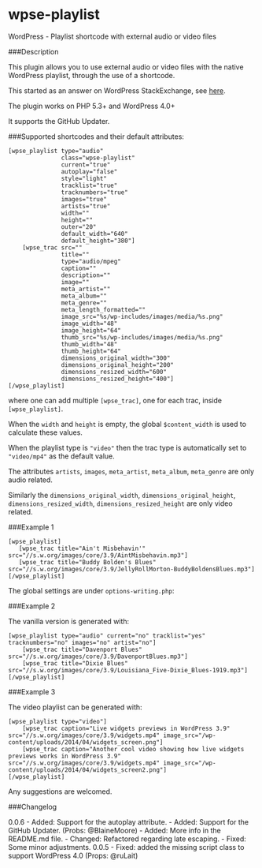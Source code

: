 wpse-playlist
=================

WordPress - Playlist shortcode with external audio or video files

###Description

This plugin allows you to use external audio or video files with the native WordPress playlist, through the use of a shortcode.

This started as an answer on WordPress StackExchange, see [here](http://wordpress.stackexchange.com/questions/141766/making-audio-playlist-with-external-audio-files/).

The plugin works on PHP 5.3+ and WordPress 4.0+ 

It supports the GitHub Updater.

###Supported shortcodes and their default attributes:

    [wpse_playlist type="audio" 
                   class="wpse-playlist" 
                   current="true" 
                   autoplay="false" 
                   style="light" 
                   tracklist="true" 
                   tracknumbers="true" 
                   images="true" 
                   artists="true" 
                   width="" 
                   height=""
                   outer="20"
                   default_width="640"
                   default_height="380"]
        [wpse_trac src="" 
                   title="" 
                   type="audio/mpeg" 
                   caption="" 
                   description="" 
                   image="" 
                   meta_artist="" 
                   meta_album="" 
                   meta_genre=""
                   meta_length_formatted=""
                   image_src="%s/wp-includes/images/media/%s.png" 
                   image_width="48" 
                   image_height="64"
                   thumb_src="%s/wp-includes/images/media/%s.png" 
                   thumb_width="48" 
                   thumb_height="64"
                   dimensions_original_width="300" 
                   dimensions_original_height="200"
                   dimensions_resized_width="600" 
                   dimensions_resized_height="400"]
    [/wpse_playlist]

where one can add multiple `[wpse_trac]`, one for each trac, inside `[wpse_playlist]`.

When the `width` and `height` is empty, the global `$content_width` is used to calculate these values.

When the playlist type is `"video"` then the trac type is automatically set to `"video/mp4"` as the default value.

The attributes  `artists`, `images`, `meta_artist`, `meta_album`, `meta_genre` are only audio related.

Similarly the `dimensions_original_width`, `dimensions_original_height`, `dimensions_resized_width`, `dimensions_resized_height` are only video related.

###Example 1

    [wpse_playlist]
       [wpse_trac title="Ain't Misbehavin'" src="//s.w.org/images/core/3.9/AintMisbehavin.mp3"]
       [wpse_trac title="Buddy Bolden's Blues" src="//s.w.org/images/core/3.9/JellyRollMorton-BuddyBoldensBlues.mp3"]
    [/wpse_playlist]


The global settings are under `options-writing.php`:
 

###Example 2

The vanilla  version is generated with:

    [wpse_playlist type="audio" current="no" tracklist="yes" tracknumbers="no" images="no" artist="no"]
        [wpse_trac title="Davenport Blues" src="//s.w.org/images/core/3.9/DavenportBlues.mp3"]
        [wpse_trac title="Dixie Blues" src="//s.w.org/images/core/3.9/Louisiana_Five-Dixie_Blues-1919.mp3"]
    [/wpse_playlist]

###Example 3

The video playlist can be generated with:

    [wpse_playlist type="video"]
        [wpse_trac caption="Live widgets previews in WordPress 3.9" src="//s.w.org/images/core/3.9/widgets.mp4" image_src="/wp-content/uploads/2014/04/widgets_screen.png"]
        [wpse_trac caption="Another cool video showing how live widgets previews works in WordPress 3.9" src="//s.w.org/images/core/3.9/widgets.mp4" image_src="/wp-content/uploads/2014/04/widgets_screen2.png"]
    [/wpse_playlist]


Any suggestions are welcomed.

###Changelog

0.0.6 
    - Added: Support for the autoplay attribute.
    - Added: Support for the GitHub Updater. (Probs: @BlaineMoore)
    - Added: More info in the README.md file.
    - Changed: Refactored regarding late escaping.
    - Fixed: Some minor adjustments.
0.0.5 
    - Fixed: added the missing script class to support WordPress 4.0 (Props: @ruLait)
